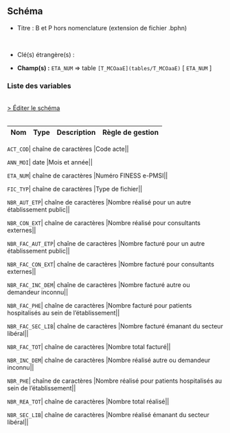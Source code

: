 ## Schéma


- Titre : B et P hors nomenclature (extension de fichier .bphn)
<br />



- Clé(s) étrangère(s) : <br />

- **Champ(s) :** `ETA_NUM`
  => table `[T_MCOaaE](tables/T_MCOaaE)` [ `ETA_NUM` ]<br />

 
### Liste des variables
<br />
<div>
    <a href="https://gitlab.com/healthdatahub/applications-du-hdh/schema-snds/-/tree/master/schemas/T_SUPaaBPHN/T_SUPaaBPHN.json"
       target="_blank" rel="noopener noreferrer">> Éditer le schéma</a>
</div>
<br />

Nom | Type | Description | Règle de gestion
-|-|-|-



`ACT_COD`| chaîne de caractères |Code acte||

`ANN_MOI`| date |Mois et année||

`ETA_NUM`| chaîne de caractères |Numéro FINESS e-PMSI||

`FIC_TYP`| chaîne de caractères |Type de fichier||

`NBR_AUT_ETP`| chaîne de caractères |Nombre réalisé pour un autre établissement public||

`NBR_CON_EXT`| chaîne de caractères |Nombre réalisé pour consultants externes||

`NBR_FAC_AUT_ETP`| chaîne de caractères |Nombre facturé pour un autre établissement public||

`NBR_FAC_CON_EXT`| chaîne de caractères |Nombre facturé pour consultants externes||

`NBR_FAC_INC_DEM`| chaîne de caractères |Nombre facturé autre ou demandeur inconnu||

`NBR_FAC_PHE`| chaîne de caractères |Nombre facturé pour patients hospitalisés au sein de l’établissement||

`NBR_FAC_SEC_LIB`| chaîne de caractères |Nombre facturé  émanant du secteur libéral||

`NBR_FAC_TOT`| chaîne de caractères |Nombre total facturé||

`NBR_INC_DEM`| chaîne de caractères |Nombre réalisé autre ou demandeur inconnu||

`NBR_PHE`| chaîne de caractères |Nombre réalisé pour  patients hospitalisés au sein de l’établissement||

`NBR_REA_TOT`| chaîne de caractères |Nombre total réalisé||

`NBR_SEC_LIB`| chaîne de caractères |Nombre réalisé émanant du secteur libéral||
